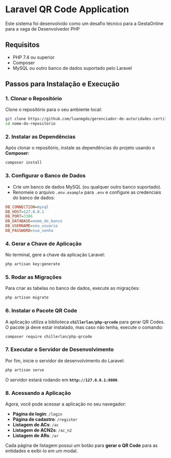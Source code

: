 
# Laravel QR Code Application

Este sistema foi desenvolvido como um desafio técnico para a GestaOnline para a vaga de Desenvolvedor PHP

## Requisitos

- PHP 7.4 ou superior
- Composer
- MySQL ou outro banco de dados suportado pelo Laravel

## Passos para Instalação e Execução

### 1. **Clonar o Repositório**

Clone o repositório para o seu ambiente local:

```bash
git clone https://github.com/luanmgdo/gerenciador-de-autoridades-certificadoras.git
cd nome-do-repositorio
```

### 2. **Instalar as Dependências**

Após clonar o repositório, instale as dependências do projeto usando o **Composer**:

```bash
composer install
```

### 3. **Configurar o Banco de Dados**

- Crie um banco de dados MySQL (ou qualquer outro banco suportado).
- Renomeie o arquivo `.env.example` para `.env` e configure as credenciais do banco de dados:

```ini
DB_CONNECTION=mysql
DB_HOST=127.0.0.1
DB_PORT=3306
DB_DATABASE=nome_do_banco
DB_USERNAME=seu_usuario
DB_PASSWORD=sua_senha
```

### 4. **Gerar a Chave de Aplicação**

No terminal, gere a chave da aplicação Laravel:

```bash
php artisan key:generate
```

### 5. **Rodar as Migrações**

Para criar as tabelas no banco de dados, execute as migrações:

```bash
php artisan migrate
```

### 6. **Instalar o Pacote QR Code**

A aplicação utiliza a biblioteca **`chillerlan/php-qrcode`** para gerar QR Codes. O pacote já deve estar instalado, mas caso não tenha, execute o comando:

```bash
composer require chillerlan/php-qrcode
```

### 7. **Executar o Servidor de Desenvolvimento**

Por fim, inicie o servidor de desenvolvimento do Laravel:

```bash
php artisan serve
```

O servidor estará rodando em **`http://127.0.0.1:8000`**.

### 8. **Acessando a Aplicação**

Agora, você pode acessar a aplicação no seu navegador:

- **Página de login**: `/login`
- **Página de cadastro**: `/register`
- **Listagem de ACs**: `/ac`
- **Listagem de ACN2s**: `/ac_n2`
- **Listagem de ARs**: `/ar`

Cada página de listagem possui um botão para **gerar o QR Code** para as entidades e exibi-lo em um modal.

